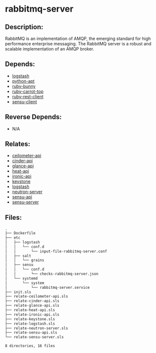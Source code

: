 # rabbitmq-server

## Description:

RabbitMQ is an implementation of AMQP, the emerging standard for high performance enterprise messaging. The RabbitMQ server is a robust and scalable implementation of an AMQP broker.

## Depends:

  -  [logstash](salt/logstash)
  -  [python-apt](salt/python-apt)
  -  [ruby-bunny](salt/ruby-bunny)
  -  [ruby-carrot-top](salt/ruby-carrot-top)
  -  [ruby-rest-client](salt/ruby-rest-client)
  -  [sensu-client](salt/sensu-client)

## Reverse Depends:

  -  N/A

## Relates:

  -  [ceilometer-api](salt/ceilometer-api)
  -  [cinder-api](salt/cinder-api)
  -  [glance-api](salt/glance-api)
  -  [heat-api](salt/heat-api)
  -  [ironic-api](salt/ironic-api)
  -  [keystone](salt/keystone)
  -  [logstash](salt/logstash)
  -  [neutron-server](salt/neutron-server)
  -  [sensu-api](salt/sensu-api)
  -  [sensu-server](salt/sensu-server)

## Files:

```bash
.
├── Dockerfile
├── etc
│   ├── logstash
│   │   └── conf.d
│   │       └── input-file-rabbitmq-server.conf
│   ├── salt
│   │   └── grains
│   ├── sensu
│   │   └── conf.d
│   │       └── checks-rabbitmq-server.json
│   └── systemd
│       └── system
│           └── rabbitmq-server.service
├── init.sls
├── relate-ceilometer-api.sls
├── relate-cinder-api.sls
├── relate-glance-api.sls
├── relate-heat-api.sls
├── relate-ironic-api.sls
├── relate-keystone.sls
├── relate-logstash.sls
├── relate-neutron-server.sls
├── relate-sensu-api.sls
└── relate-sensu-server.sls

8 directories, 16 files
```
